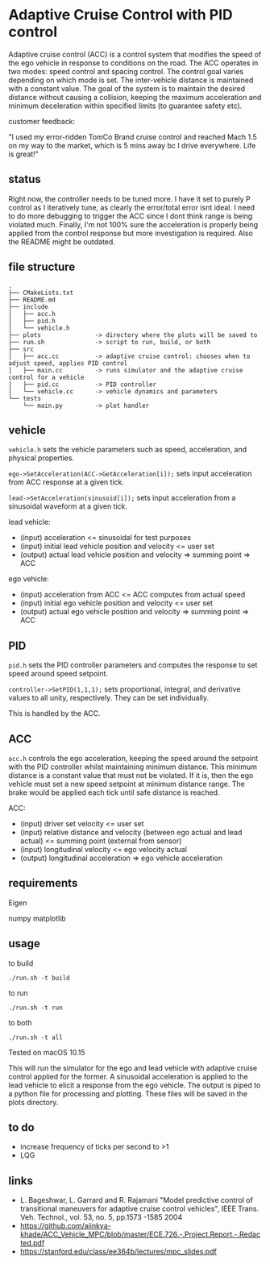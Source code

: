 # Adaptive Cruise Control with PID control
 
Adaptive cruise control (ACC) is a control system that modifies the speed of the ego vehicle in response to conditions on the road. The ACC operates in two modes: speed control and spacing control. The control goal varies depending on which mode is set. The inter-vehicle distance is maintained with a constant value. The goal of the system is to maintain the desired distance without causing a collision, keeping the maximum acceleration and minimum deceleration within specified limits (to guarantee safety etc).

customer feedback:

"I used my error-ridden TomCo Brand cruise control and reached Mach 1.5 on my way to the market, which is 5 mins away bc I drive everywhere. Life is great!"


## status

Right now, the controller needs to be tuned more. I have it set to purely P control as I iteratively tune, as clearly the error/total error isnt ideal. I need to do more debugging to trigger the ACC since I dont think range is being violated much. Finally, I'm not 100% sure the acceleration is properly being applied from the control response but more investigation is required. Also the README might be outdated.


## file structure

```
.
├── CMakeLists.txt
├── README.md
├── include
│   ├── acc.h
│   ├── pid.h
│   └── vehicle.h
├── plots               -> directory where the plots will be saved to
├── run.sh              -> script to run, build, or both
├── src
│   ├── acc.cc          -> adaptive cruise control: chooses when to adjust speed, applies PID control
│   ├── main.cc         -> runs simulator and the adaptive cruise control for a vehicle
│   ├── pid.cc          -> PID controller
│   └── vehicle.cc      -> vehicle dynamics and parameters
└── tests
    └── main.py         -> plot handler
```


## vehicle
`vehicle.h` sets the vehicle parameters such as speed, acceleration, and physical properties.

`ego->SetAcceleration(ACC->GetAcceleration[i]);` sets input acceleration from ACC response at a given tick.

`lead->SetAcceleration(sinusoid[i]);` sets input acceleration from a sinusoidal waveform at a given tick.

lead vehicle:
* (input) acceleration <= sinusoidal for test purposes
* (input) initial lead vehicle position and velocity <= user set
* (output) actual lead vehicle position and velocity => summing point => ACC

ego vehicle:
* (input) acceleration from ACC <= ACC computes from actual speed
* (input) initial ego vehicle position and velocity <= user set
* (output) actual ego vehicle position and velocity => summing point => ACC

## PID
`pid.h` sets the PID controller parameters and computes the response to set speed around speed setpoint.

`controller->SetPID(1,1,1);` sets proportional, integral, and derivative values to all unity, respectively. They can be set individually.

This is handled by the ACC.

## ACC
`acc.h` controls the ego acceleration, keeping the speed around the setpoint with the PID controller whilst maintaining minimum distance. This minimum distance is a constant value that must not be violated. If it is, then the ego vehicle must set a new speed setpoint at minimum distance range. The brake would be applied each tick until safe distance is reached. 

ACC: 
* (input) driver set velocity <= user set
* (input) relative distance and velocity (between ego actual and lead actual) <= summing point (external from sensor)
* (input) longitudinal velocity <= ego velocity actual
* (output) longitudinal acceleration => ego vehicle acceleration


## requirements

Eigen

numpy
matplotlib

## usage

to build

`./run.sh -t build`

to run

`./run.sh -t run`

to both

`./run.sh -t all`

Tested on macOS 10.15

This will run the simulator for the ego and lead vehicle with adaptive cruise control applied for the former. A sinusoidal acceleration is applied to the lead vehicle to elicit a response from the ego vehicle. The output is piped to a python file for processing and plotting. These files will be saved in the plots directory.

## to do
* increase frequency of ticks per second to >1
* LQG

## links
* L. Bageshwar, L. Garrard and R. Rajamani "Model predictive control of transitional maneuvers for adaptive cruise control vehicles", IEEE Trans. Veh. Technol., vol. 53, no. 5, pp.1573 -1585 2004
* https://github.com/ajinkya-khade/ACC_Vehicle_MPC/blob/master/ECE.726.-.Project.Report.-.Redacted.pdf
* https://stanford.edu/class/ee364b/lectures/mpc_slides.pdf
